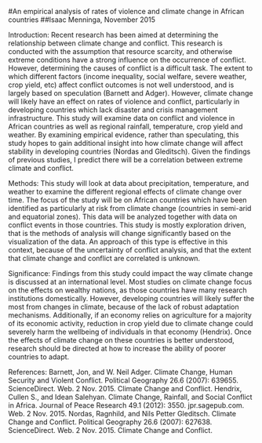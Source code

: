 #An empirical analysis of rates of violence and climate change in African countries
##Isaac Menninga, November 2015

Introduction:
	Recent research has been aimed at determining the relationship 
between climate change and conflict. This research is conducted with the 
assumption that resource scarcity, and otherwise extreme conditions have 
a strong influence on the occurrence of conflict. However, determining 
the causes of conflict is a difficult task. The extent to which 
different factors (income inequality, social welfare, severe weather, 
crop yield, etc) affect conflict outcomes is not well understood, and is 
largely based on speculation (Barnett and Adger). However, climate 
change will likely have an effect on rates of violence and conflict, 
particularly in developing countries which lack disaster and crisis 
management infrastructure. 
This study will examine data on conflict and violence in African 
countries as well as regional rainfall, temperature, crop yield and 
weather. By examining empirical evidence, rather than speculating, this 
study hopes to gain additional insight into how climate change will 
affect stability in developing countries (Nordas and Gleditsch). Given 
the findings of previous studies, I predict there will be a correlation 
between extreme climate and conflict. 

Methods:
	This study will look at data about precipitation, temperature, 
and weather to examine the different regional effects of climate change 
over time. The focus of the study will be on African countries which 
have been identified as particularly at risk from climate change 
(countries in semi-arid and equatorial zones). This data will be 
analyzed together with data on conflict events in those countries. This 
study is mostly exploration driven, that is the methods of analysis will 
change significantly based on the visualization of the data. An approach 
of this type is effective in this context, because of the uncertainty of 
conflict analysis, and that the extent that climate change and conflict 
are correlated is unknown. 

Significance:
	Findings from this study could impact the way climate change is 
discussed at an international level. Most studies on climate change 
focus on the effects on wealthy nations, as those countries have many 
research institutions domestically. However, developing countries will 
likely suffer the most from changes in climate, because of the lack of 
robust adaptation mechanisms. Additionally, if an economy relies on 
agriculture for a majority of its economic activity, reduction in crop 
yield due to climate change could severely harm the wellbeing of 
individuals in that economy (Hendrix). Once the effects of climate 
change on these countries is better understood, research should be 
directed at how to increase the ability of poorer countries to adapt. 

References:
Barnett, Jon, and W. Neil Adger. Climate Change, Human Security and 
Violent Conflict. Political Geography 26.6 (2007): 639655. 
ScienceDirect. Web. 2 Nov. 2015. Climate Change and Conflict.
Hendrix, Cullen S., and Idean Salehyan. Climate Change, Rainfall, and 
Social Conflict in Africa. Journal of Peace Research 49.1 (2012): 3550. 
jpr.sagepub.com. Web. 2 Nov. 2015.
Nordas, Ragnhild, and Nils Petter Gleditsch. Climate Change and 
Conflict. Political Geography 26.6 (2007): 627638. ScienceDirect. Web. 2 
Nov. 2015. Climate Change and Conflict.

